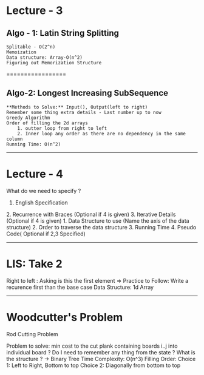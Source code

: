 Lecture - 3
===========

Algo - 1: Latin String Splitting
--------------------------------

	Splitable - O(2^n)
	Memoization
	Data structure: Array-O(n^2)
	Figuring out Memorization Structure

=================

Algo-2: Longest Increasing SubSequence
--------------------------------------

	**Methods to Solve:** Input(), Output(left to right)
	Remember some thing extra details - Last number up to now
	Greedy Algorithm
	Order of filling the 2d arrays
		1. outter loop from right to left
		2. Inner loop any order as there are no dependency in the same column
	Running Time: O(n^2)

----
Lecture - 4
===========

What do we need to specify ?
1. English Specification
<describing the importance of naming convention>
2. Recurrence with Braces (Optional if 4 is given)
3. Iterative Details (Optional if 4 is given)
	1. Data Structure to use (Name the axis of the data structure)
	2. Order to traverse the data structure 
	3. Running Time
4. Pseudo Code( Optional if 2,3 Specified)

----

LIS: Take 2
============

Right to left : Asking is this the first element 
=> Practice to Follow: Write a recurence first than the base case
Data Structure: 1d Array

----

Woodcutter's Problem
====================

Rod Cutting Problem

Problem to solve: min cost to the cut plank containing boards i..j into individual board ?
Do I need to remember any thing from the state ?
What is the structure ? -> Binary Tree
 Time Complexity: O(n^3)
 Filling Order:
	Choice 1: Left to Right, Bottom to top
	Choice 2: Diagonally from bottom to top

